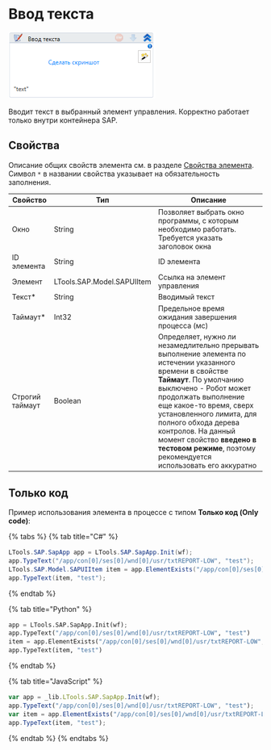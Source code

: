 # Ввод текста

![](<../../../.gitbook/assets/image (420).png>)

Вводит текст в выбранный элемент управления. Корректно работает только внутри контейнера SAP.

## Свойства
Описание общих свойств элемента см. в разделе [Свойства элемента](https://docs.primo-rpa.ru/primo-rpa/primo-studio/process/elements#svoistva-elementa).\
Символ `*` в названии свойства указывает на обязательность заполнения.

| Свойство    | Тип                        | Описание                                           |
| ----------- | -------------------------- | -------------------------------------------------- |
| Окно        | String                     | Позволяет выбрать окно программы, с которым необходимо работать. Требуется указать заголовок окна |
| ID элемента | String                     | ID элемента                                        |
| Элемент     | LTools.SAP.Model.SAPUIItem | Ссылка на элемент управления                       |
| Текст\*     | String                     | Вводимый текст                                     |
| Таймаут\*   | Int32                      | Предельное время ожидания завершения процесса (мс) |
| Строгий таймаут | Boolean                | Определяет, нужно ли незамедлительно прерывать выполнение элемента по истечении указанного времени в свойстве **Таймаут**. По умолчанию выключено - Робот может продолжать выполнение еще какое-то время, сверх установленного лимита, для полного обхода дерева контролов. На данный момент свойство **введено в тестовом режиме**, поэтому рекомендуется использовать его аккуратно |

## Только код
Пример использования элемента в процессе с типом **Только код (Only code)**:

{% tabs %}
{% tab title="C#" %}
```csharp
LTools.SAP.SapApp app = LTools.SAP.SapApp.Init(wf);
app.TypeText("/app/con[0]/ses[0]/wnd[0]/usr/txtREPORT-LOW", "test");
LTools.SAP.Model.SAPUIItem item = app.ElementExists("/app/con[0]/ses[0]/wnd[0]/usr/txtREPORT-LOW", 10000);
app.TypeText(item, "test");
```
{% endtab %}

{% tab title="Python" %}
```python
app = LTools.SAP.SapApp.Init(wf);
app.TypeText("/app/con[0]/ses[0]/wnd[0]/usr/txtREPORT-LOW", "test")
item = app.ElementExists("/app/con[0]/ses[0]/wnd[0]/usr/txtREPORT-LOW", 10000)
app.TypeText(item, "test")
```
{% endtab %}

{% tab title="JavaScript" %}
```javascript
var app = _lib.LTools.SAP.SapApp.Init(wf);		
app.TypeText("/app/con[0]/ses[0]/wnd[0]/usr/txtREPORT-LOW", "test");
var item = app.ElementExists("/app/con[0]/ses[0]/wnd[0]/usr/txtREPORT-LOW", 10000);
app.TypeText(item, "test");
```
{% endtab %}
{% endtabs %}
